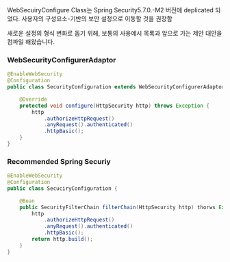 
WebSecuiryConfigure Class는 Spring Security5.7.0.-M2 버전에 deplicated 되었다. 사용자의 구성요소-기반의 보안 설정으로 이동할 것을 권장함

새로운 설정의 형식 변화로 돕기 위해, 보통의 사용예시 목록과 앞으로 가는 제안 대안을 컴파일 해왔습니다. 

### WebSecurityConfigurerAdaptor
```java
@EnableWebSecurity
@Configuration
public class SecurityConfiguration extends WebSecurityConfigurerAdaptor {

	@Override
	protected void configure(HttpSecurity http) throws Exception {
		http
			.authorizeHttpRequest()
			.anyRequest().authenticated()
			.httpBasic();
	}
}
```

### Recommended Spring Securiy
```java
@EnableWebSecurity
@Configuration
public class SecuciryConfiguration {

	@Bean
	public SecurityFilterChain filterChain(HttpSecurity http) thorws Exception {
		http
			.authorizeHttpRequest()
			.anyRequest().authenticated()
			.httpBasic();
		return http.build();
	}
}
```
